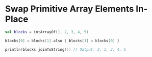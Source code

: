 # Swap Primitive Array Elements In-Place 

```kotlin
val blocks = intArrayOf(1, 2, 3, 4, 5)

blocks[0] = blocks[1].also { blocks[1] = blocks[0] }

println(blocks.joinToString()) // Output: 2, 1, 3, 4, 5
```